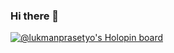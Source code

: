 ### Hi there 👋
[![@lukmanprasetyo's Holopin board](https://holopin.me/lukmanprasetyo)](https://holopin.io/@lukmanprasetyo)
<!--
**lukmanprasetyo/lukmanprasetyo** is a ✨ _special_ ✨ repository because its `README.md` (this file) appears on your GitHub profile.

Here are some ideas to get you started:

- 🔭 I’m currently working on ...
- 🌱 I’m currently learning ...
- 👯 I’m looking to collaborate on ...
- 🤔 I’m looking for help with ...
- 💬 Ask me about ...
- 📫 How to reach me: ...
- 😄 Pronouns: ...
- ⚡ Fun fact: ...
-->
